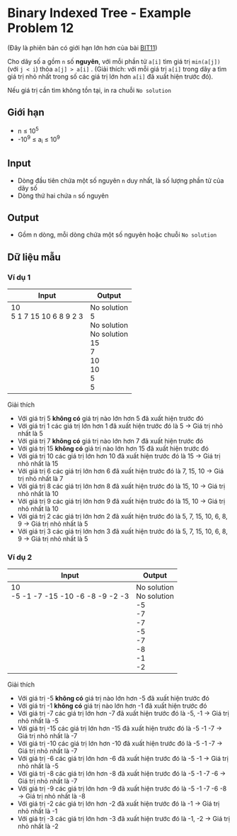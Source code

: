 # Binary Indexed Tree - Example Problem 12

(Đây là phiên bản có giới hạn lớn hơn của bài [BIT11](https://github.com/thptbadiem-tutor/Tutoring-2020/blob/master/Binary_indexed_tree/BIT11.md))

Cho dãy số a gồm `n` số **nguyên**, với mỗi phần tử `a[i]` tìm giá trị `min(a[j])` (với `j < i`) thỏa `a[j] > a[i]` . (Giải thích: với mỗi giá trị `a[i]` trong dãy a tìm giá trị nhỏ nhất trong số các giá trị lớn hơn `a[i]` đã xuất hiện trước đó).

Nếu giá trị cần tìm không tồn tại, in ra chuỗi `No solution`

## Giới hạn

* n ≤ 10<sup>5</sup>
* -10<sup>9</sup> ≤ a<sub>i</sub> ≤ 10<sup>9</sup>

## Input

* Dòng đầu tiên chứa một số nguyên `n` duy nhất, là số lượng phần tử của dãy số
* Dòng thứ hai chứa `n` số nguyên

## Output

* Gồm n dòng, mỗi dòng chứa một số nguyên hoặc chuỗi `No solution`

## Dữ liệu mẫu

### Ví dụ 1

| Input | Output |
|---|---|
| 10 <br> 5 1 7 15 10 6 8 9 2 3 <br> <br> <br> <br> <br> <br> <br> <br> <br> | No solution <br> 5 <br> No solution <br> No solution <br> 15 <br> 7 <br> 10 <br> 10 <br> 5 <br> 5

Giải thích

* Với giá trị 5 **không có** giá trị nào lớn hơn 5 đã xuất hiện trước đó
* Với giá trị 1 các giá trị lớn hơn 1 đã xuất hiện trước đó là 5 &rarr; Giá trị nhỏ nhất là 5
* Với giá trị 7 **không có** giá trị nào lớn hơn 7 đã xuất hiện trước đó
* Với giá trị 15 **không có** giá trị nào lớn hơn 15 đã xuất hiện trước đó
* Với giá trị 10 các giá trị lớn hơn 10 đã xuất hiện trước đó là 15 &rarr; Giá trị nhỏ nhất là 15
* Với giá trị 6 các giá trị lớn hơn 6 đã xuất hiện trước đó là 7, 15, 10 &rarr; Giá trị nhỏ nhất là 7
* Với giá trị 8 các giá trị lớn hơn 8 đã xuất hiện trước đó là 15, 10 &rarr; Giá trị nhỏ nhất là 10
* Với giá trị 9 các giá trị lớn hơn 9 đã xuất hiện trước đó là 15, 10 &rarr; Giá trị nhỏ nhất là 10
* Với giá trị 2 các giá trị lớn hơn 2 đã xuất hiện trước đó là 5, 7, 15, 10, 6, 8, 9  &rarr; Giá trị nhỏ nhất là 5
* Với giá trị 3 các giá trị lớn hơn 3 đã xuất hiện trước đó là 5, 7, 15, 10, 6, 8, 9  &rarr; Giá trị nhỏ nhất là 5

### Ví dụ 2

| Input | Output |
|---|---|
| 10 <br> -5 -1 -7 -15 -10 -6 -8 -9 -2 -3 <br> <br> <br> <br> <br> <br> <br> <br> <br> | No solution <br> No solution <br> -5 <br> -7 <br> -7 <br> -5 <br> -7 <br> -8 <br> -1 <br> -2

Giải thích  

* Với giá trị -5 **không có** giá trị nào lớn hơn -5 đã xuất hiện trước đó
* Với giá trị -1 **không có** giá trị nào lớn hơn -1 đã xuất hiện trước đó
* Với giá trị -7 các giá trị lớn hơn -7 đã xuất hiện trước đó là -5, -1 &rarr; Giá trị nhỏ nhất là -5
* Với giá trị -15 các giá trị lớn hơn -15 đã xuất hiện trước đó là -5 -1 -7 &rarr; Giá trị nhỏ nhất là -7
* Với giá trị -10 các giá trị lớn hơn -10 đã xuất hiện trước đó là -5 -1 -7 &rarr; Giá trị nhỏ nhất là -7
* Với giá trị -6 các giá trị lớn hơn -6 đã xuất hiện trước đó là -5 -1 &rarr; Giá trị nhỏ nhất là -5
* Với giá trị -8 các giá trị lớn hơn -8 đã xuất hiện trước đó là -5 -1 -7 -6 &rarr; Giá trị nhỏ nhất là -7
* Với giá trị -9 các giá trị lớn hơn -9 đã xuất hiện trước đó là -5 -1 -7 -6 -8 &rarr; Giá trị nhỏ nhất là -8
* Với giá trị -2 các giá trị lớn hơn -2 đã xuất hiện trước đó là -1 &rarr; Giá trị nhỏ nhất là -1
* Với giá trị -3 các giá trị lớn hơn -3 đã xuất hiện trước đó là -1, -2 &rarr; Giá trị nhỏ nhất là -2
